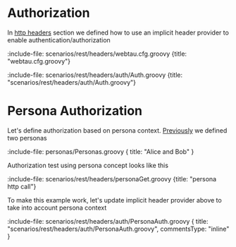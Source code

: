 # Authorization

In [http headers](HTTP/headers#implicit-header) section we defined how to use
an implicit header provider to enable authentication/authorization

:include-file: scenarios/rest/headers/webtau.cfg.groovy {title: "webtau.cfg.groovy"}

:include-file: scenarios/rest/headers/auth/Auth.groovy {title: "scenarios/rest/headers/auth/Auth.groovy"}

# Persona Authorization

Let's define authorization based on persona context.
[Previously](persona/introduction#context-definition) we defined two personas

:include-file: personas/Personas.groovy {
  title: "Alice and Bob"
}

Authorization test using persona concept looks like this

:include-file: scenarios/rest/headers/personaGet.groovy {title: "persona http call"}

To make this example work, let's update implicit header provider above to take into account persona context

:include-file: scenarios/rest/headers/auth/PersonaAuth.groovy {
  title: "scenarios/rest/headers/auth/PersonaAuth.groovy",
  commentsType: "inline"
}
